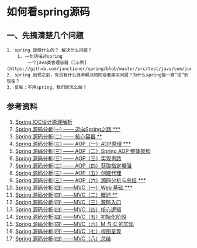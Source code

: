 # 如何看spring源码

## 一、先搞清楚几个问题

    1. spring 是做什么的？ 解决什么问题？
        1. 一句话描述spring
            一个java类管理容器（[示例](https://github.com/junctioner/spring/blob/master/src/test/java/com/jungle/spring/TestCar.java)）。
    2. spring 出现之前，有没有什么技术解决相同或者类似问题？为什么spring能一直“活”到现在？
    3. 反推：不用spring，我们能怎么做？

## 参考资料

   1. [Spring IOC设计原理解析](https://www.cnblogs.com/ITtangtang/p/3978349.html)
   2. [Spring 源码分析(一) —— 迈向Spring之路 ***](https://my.oschina.net/kaywu123/blog/610825)
   3. [Spring 源码分析(二) —— 核心容器 **](https://my.oschina.net/kaywu123/blog/614325)
   4. [Spring 源码分析(三) —— AOP（一）AOP原理 ***](https://my.oschina.net/kaywu123/blog/626135)
   5. [Spring 源码分析(三) —— AOP（二）Spring AOP 整体架构](https://my.oschina.net/kaywu123/blog/632486)
   6. [Spring 源码分析(三) —— AOP（三）实现思路](https://my.oschina.net/kaywu123/blog/632487)
   7. [Spring 源码分析(三) —— AOP（四）获取指定增强](https://my.oschina.net/kaywu123/blog/632488)
   8. [Spring 源码分析(三) —— AOP（五）创建代理](https://my.oschina.net/kaywu123/blog/638181)
   9. [Spring 源码分析(三) —— AOP（六）源码分析与总结 ***](https://my.oschina.net/kaywu123/blog/639281)
   10. [Spring 源码分析(四) ——MVC（一）Web 基础 ***](https://my.oschina.net/kaywu123/blog/644836)
   11. [Spring 源码分析(四) ——MVC（二）概述 **](https://my.oschina.net/kaywu123/blog/646278)
   12. [Spring 源码分析(四) ——MVC（三）源码入口](https://my.oschina.net/kaywu123/blog/648743)
   13. [Spring 源码分析(四) ——MVC（四）核心逻辑](https://my.oschina.net/kaywu123/blog/648744)
   14. [Spring 源码分析(四) ——MVC（五）初始化阶段](https://my.oschina.net/kaywu123/blog/651838)
   15. [Spring 源码分析(四) ——MVC（六）M 与 C 的实现](https://my.oschina.net/kaywu123/blog/651841)
   16. [Spring 源码分析(四) ——MVC（七）视图呈现](https://my.oschina.net/kaywu123/blog/651842)
   17. [Spring 源码分析(四) ——MVC（八）总结](https://my.oschina.net/kaywu123/blog/652471)